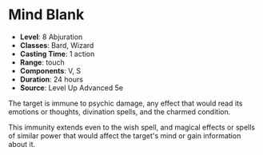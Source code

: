 # Mind Blank

- **Level**: 8 Abjuration
- **Classes**: Bard, Wizard
- **Casting Time**: 1 action
- **Range**: touch
- **Components**: V, S
- **Duration**: 24 hours
- **Source**: Level Up Advanced 5e

The target is immune to psychic damage, any effect that would read its emotions or thoughts, divination spells, and the charmed condition.

This immunity extends even to the wish spell, and magical effects or spells of similar power that would affect the target's mind or gain information about it.

